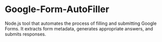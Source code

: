 # Google-Form-AutoFiller
Node.js tool that automates the process of filling and submitting Google Forms. It extracts form metadata, generates appropriate answers, and submits responses.
